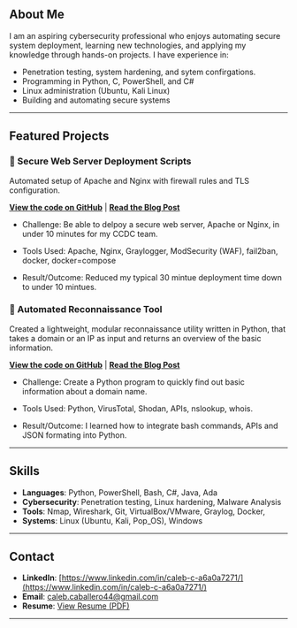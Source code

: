 ## About Me
I am an aspiring cybersecurity professional who enjoys automating secure system deployment, learning new technologies, and applying my knowledge through hands-on projects.
I have  experience in:
- Penetration testing, system hardening, and sytem confirgations. 
- Programming in Python, C, PowerShell, and C#
- Linux administration (Ubuntu, Kali Linux)
- Building and automating secure systems

---

## Featured Projects
### 🔹 Secure Web Server Deployment Scripts
Automated setup of Apache and Nginx with firewall rules and TLS configuration.

**[View the code on GitHub](https://github.com/CalebC44/Personal-Projects/tree/main/Secure%20Web%20Server%20Deployment%20Scripts)** | **[Read the Blog Post](https://github.com/CalebC44/github-portfolio/blob/main/_posts/2025-10-7-Secure-Web-Server-Deployment-Scripts.md)**

- Challenge: Be able to delpoy a secure web server, Apache or Nginx, in under 10 minutes for my CCDC team.

- Tools Used: Apache, Nginx, Graylogger, ModSecurity (WAF), fail2ban, docker, docker=compose

- Result/Outcome: Reduced my typical 30 mintue deployment time down to under 10 mintues. 

### 🔹 Automated Reconnaissance Tool
Created a lightweight, modular reconnaissance utility written in Python, that takes a domain or an IP as input and returns an overview of the basic information.

**[View the code on GitHub](https://github.com/CalebC44/Personal-Projects/blob/main/Automated-Reconnaissance-Tool)** | **[Read the Blog Post](https://calebc44.github.io/github-portfolio/2025/09/25/Automated-Reconnaissance-Tool.html)**

- Challenge: Create a Python program to quickly find out basic information about a domain name. 

- Tools Used: Python, VirusTotal, Shodan, APIs, nslookup, whois.

- Result/Outcome: I learned how to integrate bash commands, APIs and JSON formating into Python. 

---

## Skills
- **Languages**: Python, PowerShell, Bash, C#, Java, Ada
- **Cybersecurity**: Penetration testing, Linux hardening, Malware Analysis
- **Tools**: Nmap, Wireshark, Git, VirtualBox/VMware, Graylog, Docker, 
- **Systems**: Linux (Ubuntu, Kali, Pop_OS), Windows

---

## Contact
- **LinkedIn**: [https://www.linkedin.com/in/caleb-c-a6a0a7271/](https://www.linkedin.com/in/caleb-c-a6a0a7271/)
- **Email**: caleb.caballero44@gmail.com
- **Resume**: [View Resume (PDF)](https://calebc44.github.io/github-portfolio/Caleb_Caballero_Resume_2025.pdf)

---

